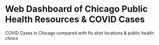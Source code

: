 # Web Dashboard of Chicago Public Health Resources & COVID Cases
COVID Cases in Chicago compared with flu shot locations &amp; public health clinics
